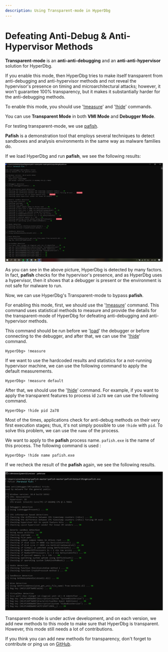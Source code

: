 ```yaml
---
description: Using Transparent-mode in HyperDbg
---
```


# Defeating Anti-Debug & Anti-Hypervisor Methods

**Transparent-mode** is an **anti-anti-debugging** and an **anti-anti-hypervisor** solution for HyperDbg.

If you enable this mode, then HyperDbg tries to make itself transparent from anti-debugging and anti-hypervisor methods and not reveal the hypervisor's presence on timing and microarchitectural attacks; however, it won't guarantee 100% transparency, but it makes it substantially harder for the anti-debugging methods.

To enable this mode, you should use '[!measure](https://docs.hyperdbg.org/commands/extension-commands/measure)' and '[!hide](https://docs.hyperdbg.org/commands/extension-commands/hide)' commands.

You can use **Transparent Mode** in both **VMI Mode** and **Debugger Mode**.

For testing transparent-mode, we use [pafish](https://github.com/a0rtega/pafish).

**Pafish** is a demonstration tool that employs several techniques to detect sandboxes and analysis environments in the same way as malware families do. 

If we load HyperDbg and run **pafish**, we see the following results:

![](../../.gitbook/assets/regular-pafish.png)

As you can see in the above picture, HyperDbg is detected by many factors. In fact, **pafish** checks for the hypervisor's presence, and as HyperDbg uses a hypervisor, then it shows that a debugger is present or the environment is not safe for malware to run.

Now, we can use HyperDbg's Transparent-mode to bypass **pafish**.

For enabling this mode, first, we should use the '[!measure](https://docs.hyperdbg.org/commands/extension-commands/measure)' command. This command uses statistical methods to measure and provide the details for the transparent-mode of HyperDbg for defeating anti-debugging and anti-hypervisor methods.

This command should be run before we '[load](https://docs.hyperdbg.org/commands/debugging-commands/load)' the debugger or before connecting to the debugger, and after that, we can use the '[!hide](https://docs.hyperdbg.org/commands/extension-commands/hide)' command.

```text
HyperDbg> !measure
```

If we want to use the hardcoded results and statistics for a not-running hypervisor machine, we can use the following command to apply the default measurements.

```text
HyperDbg> !measure default
```

After that, we should use the '[!hide](https://docs.hyperdbg.org/commands/extension-commands/hide)' command. For example, if you want to apply the transparent features to process id `2a78` we can use the following command.

```text
HyperDbg> !hide pid 2a78
```

Most of the times, applications check for anti-debug methods on their very first execution stages; thus, it's not simply possible to use `!hide` with `pid`. To solve this problem, we can use the `name` of the process.

We want to apply to the **pafish** process name. `pafish.exe` is the name of this process. The following command is used :

```text
HyperDbg> !hide name pafish.exe
```

If we recheck the result of the **pafish** again, we see the following results.

![](../../.gitbook/assets/transparent-mode-pafish.png)

Transparent-mode is under active development, and on each version, we add new methods to this mode to make sure that HyperDbg is transparent. However, this mode still needs a lot of contributions.

If you think you can add new methods for transparency, don't forget to contribute or ping us on [GitHub](https://github.com/HyperDbg/HyperDbg).

